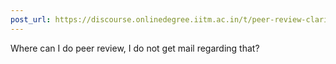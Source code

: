 ```yaml
---
post_url: https://discourse.onlinedegree.iitm.ac.in/t/peer-review-clarificaiton/171541/5
---
```

Where can I do peer review, I do not get mail regarding that?